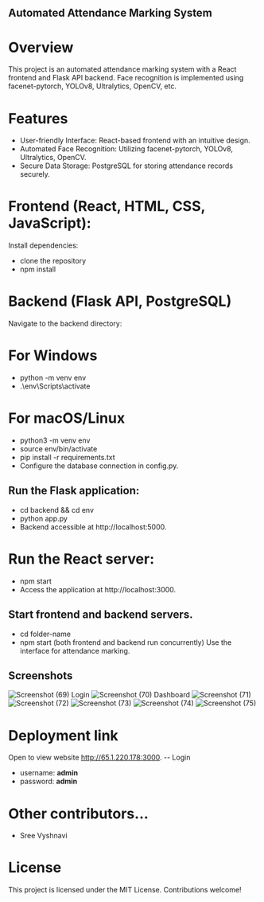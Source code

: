 ## Automated Attendance Marking System
# Overview
  This project is an automated attendance marking system with a React frontend and Flask API backend. Face recognition is implemented using facenet-pytorch, YOLOv8, Ultralytics, OpenCV, etc.

# Features
- User-friendly Interface:
React-based frontend with an intuitive design.
- Automated Face Recognition: 
Utilizing facenet-pytorch, YOLOv8, Ultralytics, OpenCV.
- Secure Data Storage:
PostgreSQL for storing attendance records securely.

# Frontend (React, HTML, CSS, JavaScript):
Install dependencies:
- clone the repository
- npm install
# Backend (Flask API, PostgreSQL)
Navigate to the backend directory:
#  For Windows
- python -m venv env
- .\env\Scripts\activate
# For macOS/Linux
- python3 -m venv env
- source env/bin/activate
- pip install -r requirements.txt
- Configure the database connection in config.py.
## Run the Flask application:
- cd backend && cd env
- python app.py
- Backend accessible at http://localhost:5000.
# Run the React server:
- npm start
- Access the application at http://localhost:3000.
## Start frontend and backend servers.
- cd folder-name
- npm start (both frontend and backend run concurrently)
Use the interface for attendance marking.
## Screenshots
![Screenshot (69)](https://github.com/bhargavasai9999/Automated-Attendance-Marking-System-from-CCTV/assets/85823759/23bd1e16-0574-494e-9056-3fd80c4db04e)
                                Login
![Screenshot (70)](https://github.com/bhargavasai9999/Automated-Attendance-Marking-System-from-CCTV/assets/85823759/f948fdfa-42ff-4da8-a5d8-47040011e8c7)
                              Dashboard
![Screenshot (71)](https://github.com/bhargavasai9999/Automated-Attendance-Marking-System-from-CCTV/assets/85823759/2626c3da-6fad-4fa3-ad5f-4835627fdde5)
![Screenshot (72)](https://github.com/bhargavasai9999/Automated-Attendance-Marking-System-from-CCTV/assets/85823759/1e8a189e-9ce7-4e1d-96d4-d2aa770383a0)
![Screenshot (73)](https://github.com/bhargavasai9999/Automated-Attendance-Marking-System-from-CCTV/assets/85823759/8389d143-d7f6-4ff8-bc3f-e1b32e388d66)
![Screenshot (74)](https://github.com/bhargavasai9999/Automated-Attendance-Marking-System-from-CCTV/assets/85823759/8868b2f8-b428-4cdd-9753-ae52dc10b005)
![Screenshot (75)](https://github.com/bhargavasai9999/Automated-Attendance-Marking-System-from-CCTV/assets/85823759/9692e306-1ad1-4500-8d01-ad498fa987e6)

# Deployment link
Open to view website http://65.1.220.178:3000.
-- Login
- username: **admin**
- password: **admin**


# Other contributors...
- Sree Vyshnavi
# License
This project is licensed under the MIT License. Contributions welcome!
